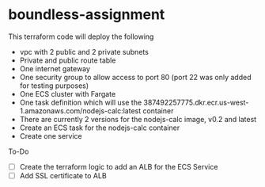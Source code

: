 # boundless-assignment

This terraform code will deploy the following

- vpc with 2 public and 2 private subnets
- Private and public route table
- One internet gateway 
- One security group to allow access to port 80 (port 22 was only added for testing purposes)
- One ECS cluster with Fargate
- One task definition which will use the 387492257775.dkr.ecr.us-west-1.amazonaws.com/nodejs-calc:latest container 
- There are currently 2 versions for the nodejs-calc image, v0.2 and latest
- Create an ECS task for the nodejs-calc container
- Create one service 

To-Do
- [ ] Create the terraform logic to add an ALB for the ECS Service
- [ ] Add SSL certificate to ALB